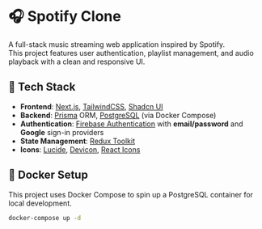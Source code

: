 # 🎧 Spotify Clone

A full-stack music streaming web application inspired by Spotify.  
This project features user authentication, playlist management, and audio playback with a clean and responsive UI.

## 🚀 Tech Stack

- **Frontend**: [Next.js](https://nextjs.org/), [TailwindCSS](https://tailwindcss.com/), [Shadcn UI](https://ui.shadcn.com/)
- **Backend**: [Prisma](https://www.prisma.io/) ORM, [PostgreSQL](https://www.postgresql.org/) (via Docker Compose)
- **Authentication**: [Firebase Authentication](https://firebase.google.com/docs/auth) with **email/password** and **Google** sign-in providers
- **State Management**: [Redux Toolkit](https://redux-toolkit.js.org/)
- **Icons**: [Lucide](https://lucide.dev/), [Devicon](https://devicon.dev/), [React Icons](https://react-icons.github.io/react-icons)

 

## 🐳 Docker Setup

This project uses Docker Compose to spin up a PostgreSQL container for local development.

```bash
docker-compose up -d
